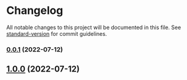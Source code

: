 # Changelog

All notable changes to this project will be documented in this file. See [standard-version](https://github.com/conventional-changelog/standard-version) for commit guidelines.

### [0.0.1](https://github.com/next-dev-team/nextjs-biolerplate/compare/v1.0.0...v0.0.1) (2022-07-12)

## [1.0.0](https://github.com/next-dev-team/nextjs-biolerplate/compare/v1.11.0...v1.0.0) (2022-07-12)
